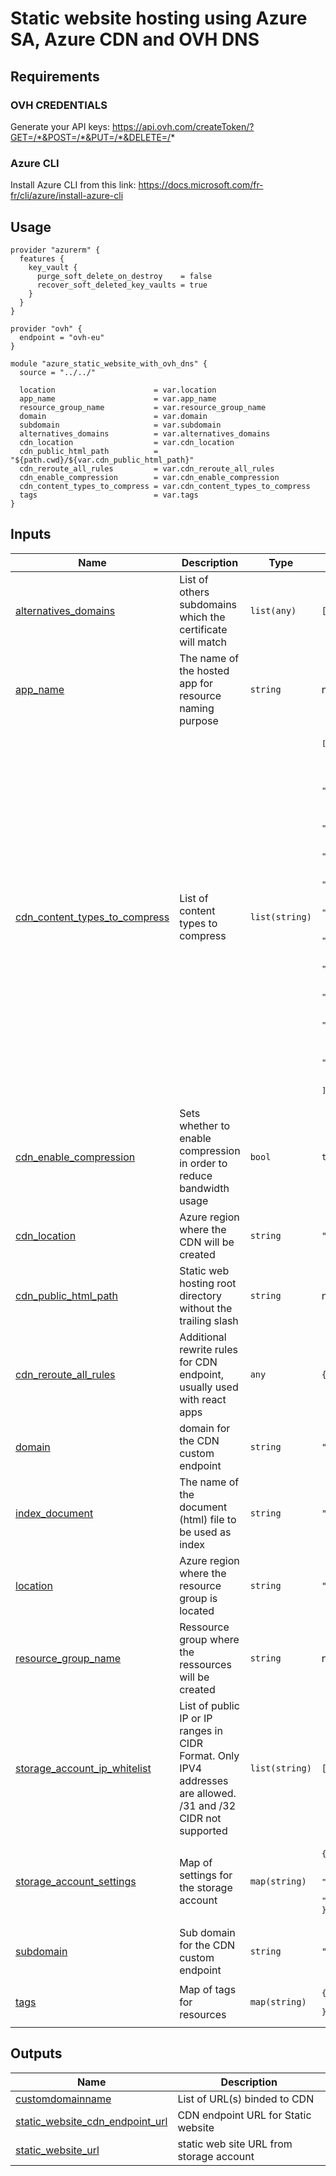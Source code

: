 # Static website hosting using Azure SA, Azure CDN and OVH DNS

## Requirements

### OVH CREDENTIALS

Generate your API keys: https://api.ovh.com/createToken/?GET=/*&POST=/*&PUT=/*&DELETE=/*

### Azure CLI

Install Azure CLI from this link: https://docs.microsoft.com/fr-fr/cli/azure/install-azure-cli

<!-- BEGINNING OF PRE-COMMIT-TERRAFORM DOCS HOOK -->


## Usage

```hcl
provider "azurerm" {
  features {
    key_vault {
      purge_soft_delete_on_destroy    = false
      recover_soft_deleted_key_vaults = true
    }
  }
}

provider "ovh" {
  endpoint = "ovh-eu"
}

module "azure_static_website_with_ovh_dns" {
  source = "../../"

  location                      = var.location
  app_name                      = var.app_name
  resource_group_name           = var.resource_group_name
  domain                        = var.domain
  subdomain                     = var.subdomain
  alternatives_domains          = var.alternatives_domains
  cdn_location                  = var.cdn_location
  cdn_public_html_path          = "${path.cwd}/${var.cdn_public_html_path}"
  cdn_reroute_all_rules         = var.cdn_reroute_all_rules
  cdn_enable_compression        = var.cdn_enable_compression
  cdn_content_types_to_compress = var.cdn_content_types_to_compress
  tags                          = var.tags
}

```

## Inputs

| Name | Description | Type | Default | Required |
|------|-------------|------|---------|:--------:|
| <a name="input_alternatives_domains"></a> [alternatives\_domains](#input\_alternatives\_domains) | List of others subdomains which the certificate will match | `list(any)` | `[]` | no |
| <a name="input_app_name"></a> [app\_name](#input\_app\_name) | The name of the hosted app for resource naming purpose | `string` | n/a | yes |
| <a name="input_cdn_content_types_to_compress"></a> [cdn\_content\_types\_to\_compress](#input\_cdn\_content\_types\_to\_compress) | List of content types to compress | `list(string)` | <pre>[<br>  "text/html",<br>  "text/css",<br>  "text/plain",<br>  "text/xml",<br>  "text/x-component",<br>  "text/javascript",<br>  "application/x-javascript",<br>  "application/javascript",<br>  "application/json",<br>  "application/manifest+json",<br>  "application/vnd.api+json",<br>  "application/xml",<br>  "application/xhtml+xml",<br>  "application/rss+xml",<br>  "application/atom+xml",<br>  "application/vnd.ms-fontobject",<br>  "application/x-font-ttf",<br>  "application/x-font-opentype",<br>  "application/x-font-truetype",<br>  "image/svg+xml",<br>  "image/x-icon",<br>  "image/vnd.microsoft.icon",<br>  "font/ttf",<br>  "font/eot",<br>  "font/otf",<br>  "font/opentype"<br>]</pre> | no |
| <a name="input_cdn_enable_compression"></a> [cdn\_enable\_compression](#input\_cdn\_enable\_compression) | Sets whether to enable compression in order to reduce bandwidth usage | `bool` | `true` | no |
| <a name="input_cdn_location"></a> [cdn\_location](#input\_cdn\_location) | Azure region where the CDN will be created | `string` | `"westeurope"` | no |
| <a name="input_cdn_public_html_path"></a> [cdn\_public\_html\_path](#input\_cdn\_public\_html\_path) | Static web hosting root directory without the trailing slash | `string` | n/a | yes |
| <a name="input_cdn_reroute_all_rules"></a> [cdn\_reroute\_all\_rules](#input\_cdn\_reroute\_all\_rules) | Additional rewrite rules for CDN endpoint, usually used with react apps | `any` | `{}` | no |
| <a name="input_domain"></a> [domain](#input\_domain) | domain for the CDN custom endpoint | `string` | `"contoso.com"` | no |
| <a name="input_index_document"></a> [index\_document](#input\_index\_document) | The name of the document (html) file to be used as index | `string` | `"index.html"` | no |
| <a name="input_location"></a> [location](#input\_location) | Azure region where the resource group is located | `string` | `"france central"` | no |
| <a name="input_resource_group_name"></a> [resource\_group\_name](#input\_resource\_group\_name) | Ressource group where the ressources will be created | `string` | n/a | yes |
| <a name="input_storage_account_ip_whitelist"></a> [storage\_account\_ip\_whitelist](#input\_storage\_account\_ip\_whitelist) | List of public IP or IP ranges in CIDR Format. Only IPV4 addresses are allowed. /31 and /32 CIDR not supported | `list(string)` | `[]` | no |
| <a name="input_storage_account_settings"></a> [storage\_account\_settings](#input\_storage\_account\_settings) | Map of settings for the storage account | `map(string)` | <pre>{<br>  "account_kind": "StorageV2",<br>  "account_replication_type": "LRS",<br>  "account_tier": "Standard"<br>}</pre> | no |
| <a name="input_subdomain"></a> [subdomain](#input\_subdomain) | Sub domain for the CDN custom endpoint | `string` | `"blog"` | no |
| <a name="input_tags"></a> [tags](#input\_tags) | Map of tags for resources | `map(string)` | <pre>{<br>  "environment": "test"<br>}</pre> | no |

## Outputs

| Name | Description |
|------|-------------|
| <a name="output_customdomainname"></a> [customdomainname](#output\_customdomainname) | List of URL(s) binded to CDN |
| <a name="output_static_website_cdn_endpoint_url"></a> [static\_website\_cdn\_endpoint\_url](#output\_static\_website\_cdn\_endpoint\_url) | CDN endpoint URL for Static website |
| <a name="output_static_website_url"></a> [static\_website\_url](#output\_static\_website\_url) | static web site URL from storage account |  
<!-- END OF PRE-COMMIT-TERRAFORM DOCS HOOK -->
